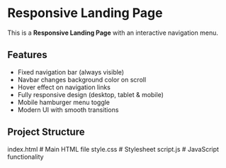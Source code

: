 # Responsive Landing Page 

This is  a **Responsive Landing Page** with an interactive navigation menu.

## Features
- Fixed navigation bar (always visible)
- Navbar changes background color on scroll
- Hover effect on navigation links
- Fully responsive design (desktop, tablet & mobile)
- Mobile hamburger menu toggle
- Modern UI with smooth transitions


## Project Structure
index.html # Main HTML file
style.css # Stylesheet
script.js # JavaScript functionality
